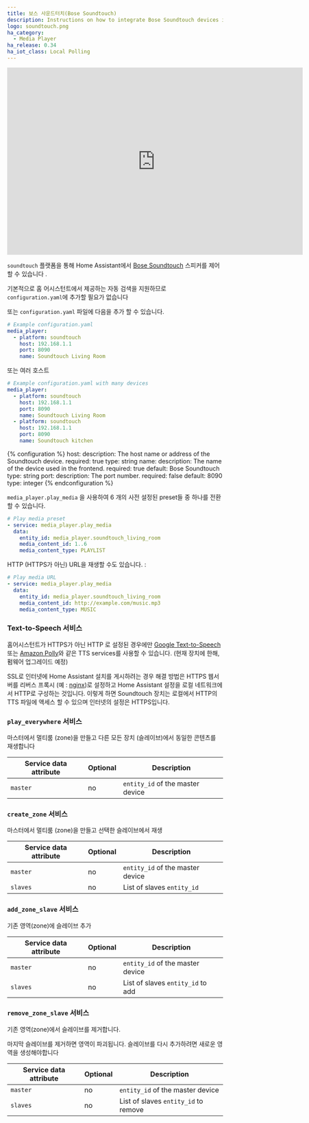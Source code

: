 ```yaml
---
title: 보스 사운드터치(Bose Soundtouch)
description: Instructions on how to integrate Bose Soundtouch devices into Home Assistant.
logo: soundtouch.png
ha_category:
  - Media Player
ha_release: 0.34
ha_iot_class: Local Polling
---
```


<div class='videoWrapper'>
<iframe width="690" height="437" src="https://www.youtube.com/embed/GoWRsaS54JM" frameborder="0" allow="accelerometer; autoplay; encrypted-media; gyroscope; picture-in-picture" allowfullscreen></iframe>
</div>

`soundtouch` 플랫폼을 통해 Home Assistant에서 [Bose Soundtouch](https://www.soundtouch.com/) 스피커를 제어 할 수 있습니다 .

기본적으로 홈 어시스턴트에서 제공하는 자동 검색을 지원하므로 `configuration.yaml`에 추가할 필요가 없습니다 

또는 `configuration.yaml` 파일에 다음을 추가 할 수 있습니다.

```yaml
# Example configuration.yaml
media_player:
  - platform: soundtouch
    host: 192.168.1.1
    port: 8090
    name: Soundtouch Living Room
```

또는 여러 호스트

```yaml
# Example configuration.yaml with many devices
media_player:
  - platform: soundtouch
    host: 192.168.1.1
    port: 8090
    name: Soundtouch Living Room
  - platform: soundtouch
    host: 192.168.1.1
    port: 8090
    name: Soundtouch kitchen
```

{% configuration %}
host:
  description: The host name or address of the Soundtouch device.
  required: true
  type: string
name:
  description: The name of the device used in the frontend.
  required: true
  default: Bose Soundtouch
  type: string
port:
  description: The port number.
  required: false
  default: 8090
  type: integer
{% endconfiguration %}

```media_player.play_media``` 을 사용하여 6 개의 사전 설정된 preset들 중 하나를 전환할 수 있습니다.

```yaml
# Play media preset
- service: media_player.play_media
  data:
    entity_id: media_player.soundtouch_living_room
    media_content_id: 1..6
    media_content_type: PLAYLIST
```

HTTP (HTTPS가 아닌) URL을 재생할 수도 있습니다. :

```yaml
# Play media URL
- service: media_player.play_media
  data:
    entity_id: media_player.soundtouch_living_room
    media_content_id: http://example.com/music.mp3
    media_content_type: MUSIC
```

### Text-to-Speech 서비스

홈어시스턴트가 HTTPS가 아닌 HTTP 로 설정된 경우에만 [Google Text-to-Speech](/integrations/google_translate) 또는 [Amazon Polly](/integrations/amazon_polly)와 같은 TTS services를 사용할 수 있습니다. (현재 장치에 한해, 펌웨어 업그레이드 예정)

SSL로 인터넷에 Home Assistant 설치를 게시하려는 경우 해결 방법은 HTTPS 웹서버를 리버스 프록시 (예 : [nginx](/docs/ecosystem/nginx/))로 설정하고 Home Assistant 설정을 로컬 네트워크에서 HTTP로 구성하는 것입니다. 이렇게 하면 Soundtouch 장치는 로컬에서 HTTP의 TTS 파일에 액세스 할 수 있으며 인터넷의 설정은 HTTPS입니다.

### `play_everywhere` 서비스

마스터에서 멀티룸 (zone)을 만들고 다른 모든 장치 (슬레이브)에서 동일한 콘텐츠를 재생합니다

| Service data attribute | Optional | Description |
| ---------------------- | -------- | ----------- |
| `master` | no | `entity_id` of the master device

### `create_zone` 서비스

마스터에서 멀티룸 (zone)을 만들고 선택한 슬레이브에서 재생

| Service data attribute | Optional | Description |
| ---------------------- | -------- | ----------- |
| `master` | no | `entity_id` of the master device|
| `slaves` | no | List of slaves `entity_id`      |

### `add_zone_slave` 서비스

기존 영역(zone)에 슬레이브 추가

| Service data attribute | Optional | Description  |
| ---------------------- | -------- | ------------ |
| `master` | no | `entity_id` of the master device |
| `slaves` | no | List of slaves `entity_id` to add|

### `remove_zone_slave` 서비스

기존 영역(zone)에서 슬레이브를 제거합니다.

마지막 슬레이브를 제거하면 영역이 파괴됩니다. 슬레이브를 다시 추가하려면 새로운 영역을 생성해야합니다

| Service data attribute | Optional | Description      |
| ---------------------- | -------- | ---------------- |
| `master` | no | `entity_id` of the master device     |
| `slaves` | no | List of slaves `entity_id` to remove |
